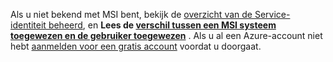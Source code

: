 Als u niet bekend met MSI bent, bekijk de [overzicht van de Service-identiteit beheerd](~/articles/active-directory/pp/msi-overview.md), en **Lees de [verschil tussen een MSI systeem toegewezen en de gebruiker toegewezen](~/articles/active-directory/pp/msi-overview.md#how-does-it-work)** . Als u al een Azure-account niet hebt [aanmelden voor een gratis account](https://azure.microsoft.com/free/) voordat u doorgaat.